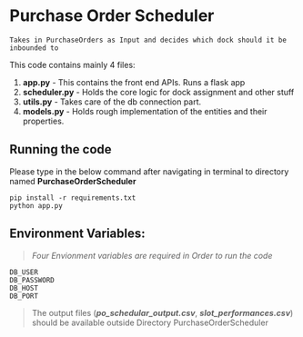 # Purchase Order Scheduler

```
Takes in PurchaseOrders as Input and decides which dock should it be inbounded to
```

This code contains mainly 4 files:
1. **app.py** - This contains the front end APIs. Runs a flask app
2. **scheduler.py** - Holds the core logic for dock assignment and other stuff
3. **utils.py** - Takes care of the db connection part.
4. **models.py** - Holds rough implementation of the entities and their properties.

## Running the code
Please type in the below command after navigating in terminal to directory named **PurchaseOrderScheduler**

``` 
pip install -r requirements.txt
python app.py
```

## Environment Variables:
>*Four Envionment variables are required in Order to run the code*
```
DB_USER
DB_PASSWORD
DB_HOST
DB_PORT
```

> The output files (***po_schedular_output.csv***, ***slot_performances.csv***) should be available outside Directory PurchaseOrderScheduler

